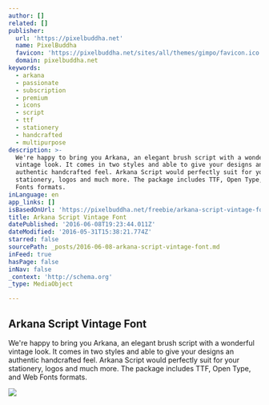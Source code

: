 ```yaml
---
author: []
related: []
publisher:
  url: 'https://pixelbuddha.net'
  name: PixelBuddha
  favicon: 'https://pixelbuddha.net/sites/all/themes/gimpo/favicon.ico'
  domain: pixelbuddha.net
keywords:
  - arkana
  - passionate
  - subscription
  - premium
  - icons
  - script
  - ttf
  - stationery
  - handcrafted
  - multipurpose
description: >-
  We're happy to bring you Arkana, an elegant brush script with a wonderful
  vintage look. It comes in two styles and able to give your designs an
  authentic handcrafted feel. Arkana Script would perfectly suit for your
  stationery, logos and much more. The package includes TTF, Open Type, and Web
  Fonts formats.
inLanguage: en
app_links: []
isBasedOnUrl: 'https://pixelbuddha.net/freebie/arkana-script-vintage-font'
title: Arkana Script Vintage Font
datePublished: '2016-06-08T19:23:44.011Z'
dateModified: '2016-05-31T15:38:21.774Z'
starred: false
sourcePath: _posts/2016-06-08-arkana-script-vintage-font.md
inFeed: true
hasPage: false
inNav: false
_context: 'http://schema.org'
_type: MediaObject

---
```

<article style=""><h1>Arkana Script Vintage Font</h1><p>We're happy to bring you Arkana, an elegant brush script with a wonderful vintage look. It comes in two styles and able to give your designs an authentic handcrafted feel. Arkana Script would perfectly suit for your stationery, logos and much more. The package includes TTF, Open Type, and Web Fonts formats.</p><img src="https://pixelbuddha.net/sites/default/files/freebie-slide/freebie-slide-1463217153-1.jpg" /></article>